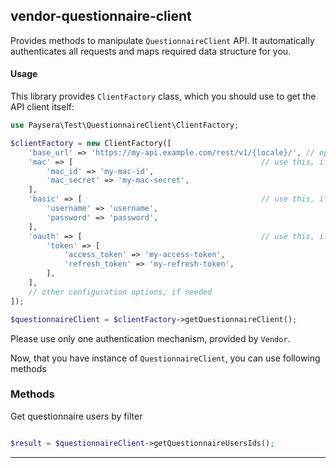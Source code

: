 
## vendor-questionnaire-client

Provides methods to manipulate `QuestionnaireClient` API.
It automatically authenticates all requests and maps required data structure for you.

#### Usage

This library provides `ClientFactory` class, which you should use to get the API client itself:

```php
use Paysera\Test\QuestionnaireClient\ClientFactory;

$clientFactory = new ClientFactory([
    'base_url' => 'https://my-api.example.com/rest/v1/{locale}/', // optional, in case you need a custom one.
    'mac' => [                                          // use this, if API requires Mac authentication.
        'mac_id' => 'my-mac-id',
        'mac_secret' => 'my-mac-secret',
    ],
    'basic' => [                                        // use this, if API requires Basic authentication.
        'username' => 'username',
        'password' => 'password',
    ],
    'oauth' => [                                        // use this, if API requires OAuth v2 authentication.
        'token' => [
            'access_token' => 'my-access-token',
            'refresh_token' => 'my-refresh-token',
        ],
    ],
    // other configuration options, if needed
]);

$questionnaireClient = $clientFactory->getQuestionnaireClient();
```

Please use only one authentication mechanism, provided by `Vendor`.

Now, that you have instance of `QuestionnaireClient`, you can use following methods
### Methods

    
Get questionnaire users by filter


```php

$result = $questionnaireClient->getQuestionnaireUsersIds();
```
---


